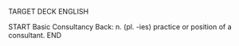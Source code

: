 TARGET DECK
ENGLISH

START
Basic
Consultancy
Back: n. (pl. -ies) practice or position of a consultant.
END
